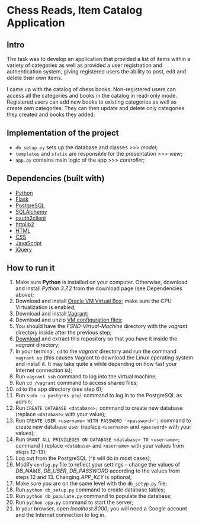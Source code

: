 # Chess Reads, Item Catalog Application

## Intro

The task was to develop an application that provided a list of items within a 
variety of categories as well as provided a user registration and 
authentication system, giving registered users the ability to post, edit and 
delete their own items.

I came up with the catalog of chess books. Non-registered users can access all
the categories and books in the catalog in read-only mode. Registered users 
can add new books to existing categories as well as create own categories.
They can then update and delete only categories they created and books they
added.     

## Implementation of the project

- `db_setup.py` sets up the database and classes >>> *model*;
- `templates` and `static` are responsible for the presentation >>> *view*;
- `app.py` contains main logic of the app >>> *controller*;

## Dependencies (built with) 

- [Python](https://www.python.org/downloads/)
- [Flask](http://flask.pocoo.org/)
- [PostgreSQL](https://www.postgresql.org/)
- [SQLAlchemy](https://www.sqlalchemy.org/)
- [oauth2client](https://github.com/googleapis/oauth2client)
- [httplib2](https://github.com/httplib2/httplib2)
- [HTML](https://www.w3.org/html/)
- [CSS](https://www.w3.org/Style/CSS/)
- [JavaScript](https://developer.mozilla.org/bm/docs/Web/JavaScript)
- [jQuery](https://jquery.com/)

## How to run it

 1. Make sure **Python** is installed on your computer. Otherwise, download and 
    install *Python 3.7.2* from the download page (see Dependencies above);
 2. Download and install [Oracle VM Virtual Box](https://www.virtualbox.org/);
    make sure the CPU Virtualization is enabled;
 3. Download and install [Vagrant](https://www.vagrantup.com/);
 4. Download and unzip [VM configuration files](http://bit.ly/2BdmpWt);
 5. You should have the *FSND-Virtual-Machine* directory with the *vagrant* 
    directory inside after the previous step;
 6. [Download](https://github.com/mostrovski/ChessReads/archive/master.zip) and 
    extract this repository so that you have it inside the *vagrant* directory;
 7. In your terminal, `cd` to the *vagrant* directory and run the command 
    `vagrant up` (this causes Vagrant to download the Linux operating system
    and install it. It may take quite a while depending on how fast your
    Internet connection is);
 8. Run `vagrant ssh` command to log into the virtual machine;
 9. Run `cd /vagrant` command to access shared files;
10. `cd` to the app directory (see step 6);
11. Run `sudo -u postgres psql` command to log in to the PostgreSQL as admin;
12. Run `CREATE DATABASE <database>;` command to create new database (replace 
	`<database>` with your value);
13. Run `CREATE USER <username> WITH PASSWORD '<password>';` command to create
	new database user (replace `<username>` and `<password>` with your values);
14. Run `GRANT ALL PRIVILEGES ON DATABASE <database> TO <username>;` command (
	replace `<database>` and `<username>` with your values from steps 12-13);  
15. Log out from the PostgreSQL (`^D` will do in most cases);
16. Modify `config.py` file to reflect your settings - change the values of 
	*DB_NAME*, *DB_USER*, *DB_PASSWORD* according to the values from steps 12 
	and 13. Changing *APP_KEY* is optional;  
17. Make sure you are on the same level with the `db_setyp.py` file;
18. Run `python db_setup.py` command to create database tables;
19. Run `python db_populate.py` command to populate the database;
20. Run `python app.py` command to start the server;
21. In your browser, open *localhost:8000*; you will need a Google account and
	the Internet connection to log in. 
